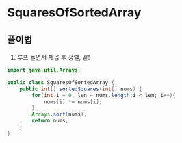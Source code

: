 # SquaresOfSortedArray

## 풀이법
1. 루프 돌면서 제곱 후 정렬, 끝!

```java
import java.util.Arrays;

public class SquaresOfSortedArray {
    public int[] sortedSquares(int[] nums) {
        for(int i = 0, len = nums.length;i < len; i++){
            nums[i] *= nums[i];
        }
        Arrays.sort(nums);
        return nums;
    }
}
```